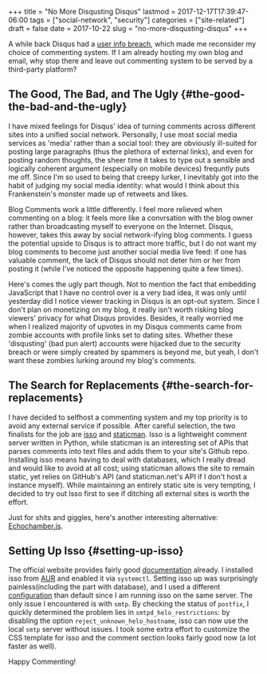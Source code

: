 +++
title = "No More Disqusting Disqus"
lastmod = 2017-12-17T17:39:47-06:00
tags = ["social-network", "security"]
categories = ["site-related"]
draft = false
date = 2017-10-22
slug = "no-more-disqusting-disqus"
+++

A while back Disqus had a [user info breach](https://blog.disqus.com/security-alert-user-info-breach), which made me reconsider my choice of commenting system. If I am already hosting my own blog and email, why stop there and leave out commenting system to be served by a third-party platform?


## The Good, The Bad, and The Ugly {#the-good-the-bad-and-the-ugly}

I have mixed feelings for Disqus' idea of turning comments across different sites into a unified social network. Personally, I use most social media services as 'media' rather than a social tool: they are obviously ill-suited for posting large paragraphs (thus the plethora of external links), and even for posting random thoughts, the sheer time it takes to type out a sensible and logically coherent argument (especially on mobile devices) frequntly puts me off. Since I'm so used to being that creepy lurker, I inevitably got into the habit of judging my social media identity: what would I think about this Frankenstein's monster made up of retweets and likes.

Blog Comments work a little differently. I feel more relieved when commenting on a blog: it feels more like a convrsation with the blog owner rather than broadcasting myself to everyone on the Internet. Disqus, however, takes this away by social network-ifying blog comments. I guess the potential upside to Disqus is to attract more traffic, but I do not want my blog comments to become just another social media live feed: if one has valuable comment, the lack of Disqus should not deter him or her from posting it (while I've noticed the opposite happening quite a few times).

Here's comes the ugly part though. Not to mention the fact that embedding JavaScript that I have no control over is a very bad idea, it was only until yesterday did I notice viewer tracking in Disqus is an opt-out system. Since I don't plan on monetizing on my blog, it really isn't worth risking blog viewers' privacy for what Disqus provides. Besides, it really worried me when I realized majority of upvotes in my Disqus comments came from zombie accounts with profile links set to dating sites. Whether these 'disqusting' (bad pun alert) accounts were hijacked due to the security breach or were simply created by spammers is beyond me, but yeah, I don't want these zombies lurking around my blog's comments.


## The Search for Replacements {#the-search-for-replacements}

I have decided to selfhost a commenting system and my top priority is to avoid any external service if possible. After careful selection, the two finalists for the job are [isso](https://posativ.org/isso/) and [staticman](https://staticman.net). Isso is a lightweight comment server written in Python, while staticman is an interesting set of APIs that parses comments into text files and adds them to your site's Github repo. Installing isso means having to deal with databases, which I really dread and would like to avoid at all cost; using staticman allows the site to remain static, yet relies on GitHub's API (and staticman.net's API if I don't host a instance myself). While maintaining an entirely static site is very tempting, I decided to try out Isso first to see if ditching all external sites is worth the effort.

Just for shits and giggles, here's another interesting alternative: [Echochamber.js](https://github.com/tessalt/echo-chamber-js).


## Setting Up Isso {#setting-up-isso}

The official website provides fairly good [documentation](https://posativ.org/isso/docs/) already. I installed isso from [AUR](https://aur.archlinux.org/packages/isso/) and enabled it via `systemctl`. Setting isso up was surprisingly painless(including the part with database), and I used a different [configuration](https://posativ.org/isso/docs/setup/sub-uri/) than default since I am running isso on the same server. The only issue I encountered is with `smtp`. By checking the status of `postfix`, I quickly determined the problem lies in `smtpd_helo_restrictions`: by disabling the option `reject_unknown_helo_hostname`, isso can now use the local `smtp` server without issues. I took some extra effort to customize the CSS template for isso and the comment section looks fairly good now (a lot faster as well).

Happy Commenting!